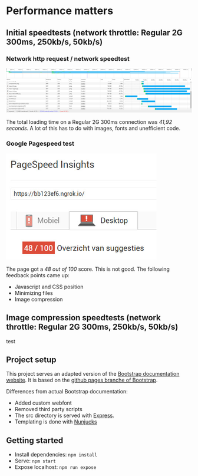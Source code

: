 # Performance matters

## Initial speedtests (network throttle: Regular 2G 300ms, 250kb/s, 50kb/s)

### Network http request / network speedtest

![alt tag](https://raw.githubusercontent.com/zishrodrigues/performance-matters/master/screenshots/bootstrap-network.jpg)

The total loading time on a Regular 2G 300ms connection was *41,92 seconds*. A lot of this has to do with images, fonts and unefficient code.

### Google Pagespeed test

![alt tag](https://raw.githubusercontent.com/zishrodrigues/performance-matters/master/screenshots/bootstrap-pagespeed.jpg)

The page got a *48 out of 100* score. This is not good. The following feedback points came up:
* Javascript and CSS position
* Minimizing files
* Image compression

## Image compression speedtests (network throttle: Regular 2G 300ms, 250kb/s, 50kb/s)

test

## Project setup

This project serves an adapted version of the [Bootstrap documentation website](http://getbootstrap.com/). It is based on the [github pages branche of Bootstrap](https://github.com/twbs/bootstrap/tree/gh-pages).

Differences from actual Bootstrap documentation:

- Added custom webfont
- Removed third party scripts
- The src directory is served with [Express](https://expressjs.com/).
- Templating is done with [Nunjucks](https://mozilla.github.io/nunjucks/)

## Getting started

- Install dependencies: `npm install`
- Serve: `npm start`
- Expose localhost: `npm run expose`
